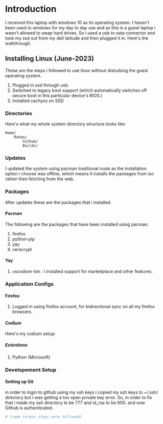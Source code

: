 # Introduction

I received this laptop with windows 10 as its operating system. I haven't been used to windows for my day to day use and as this is a guest laptop i wasn't allowed to swap hard drives. So i used a usb to sata connector and took my ssd out from my dell latitude and then plugged it in. Here's the walkthrough.


## Installing Linux (June-2023)

These are the steps i followed to use linux without disturbing the guest operating system.

1. Plugged in ssd through usb.
2. Switched to legacy boot support (which automatically switches off secure boot in this particular device's BIOS.)
3. Installed cachyos on SSD


### Directories

Here's what my whole system directory structure looks like:

```
Home/
    Rohan/
        Github/
        Builds/
```

### Updates

I updated the system using pacman traditional route as the installation option i choose was offline, which means it installs the packages from iso rather then fetching from the web. 

### Packages

After updates these are the packages that i installed.

#### Pacman

The following are the packages that have been installed using pacman.

1. firefox
2. python-pip
3. yay
4. veracrypt

#### Yay 

1. vscodium-bin : I installed support for marketplace and other features.

### Application Configs

#### Firefox

1. Logged in using firefox account, for bidirectional sync on all my firefox browsers.

#### Codium

Here's my codium setup:

##### Extentions

1. Python (Microsoft)

### Developement Setup

#### Setting up Git

in order to login to github using my ssh keys i copied my ssh keys to ~/.ssh/ directory but i was getting a too open private key error. So, in order to fix that i made my ssh directory to be 777 and id_rsa to be 600. and now Github is authenticated.


```bash
# (same termux steps were followed)
```
